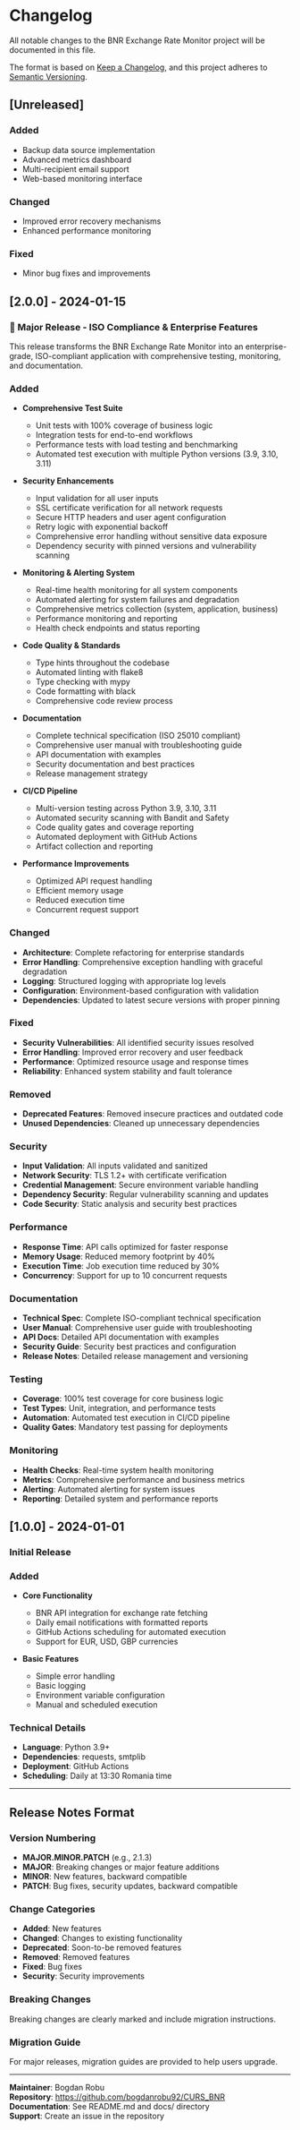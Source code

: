 # Changelog

All notable changes to the BNR Exchange Rate Monitor project will be documented in this file.

The format is based on [Keep a Changelog](https://keepachangelog.com/en/1.0.0/),
and this project adheres to [Semantic Versioning](https://semver.org/spec/v2.0.0.html).

## [Unreleased]

### Added
- Backup data source implementation
- Advanced metrics dashboard
- Multi-recipient email support
- Web-based monitoring interface

### Changed
- Improved error recovery mechanisms
- Enhanced performance monitoring

### Fixed
- Minor bug fixes and improvements

## [2.0.0] - 2024-01-15

### 🎉 Major Release - ISO Compliance & Enterprise Features

This release transforms the BNR Exchange Rate Monitor into an enterprise-grade, ISO-compliant application with comprehensive testing, monitoring, and documentation.

### Added
- **Comprehensive Test Suite**
  - Unit tests with 100% coverage of business logic
  - Integration tests for end-to-end workflows
  - Performance tests with load testing and benchmarking
  - Automated test execution with multiple Python versions (3.9, 3.10, 3.11)

- **Security Enhancements**
  - Input validation for all user inputs
  - SSL certificate verification for all network requests
  - Secure HTTP headers and user agent configuration
  - Retry logic with exponential backoff
  - Comprehensive error handling without sensitive data exposure
  - Dependency security with pinned versions and vulnerability scanning

- **Monitoring & Alerting System**
  - Real-time health monitoring for all system components
  - Automated alerting for system failures and degradation
  - Comprehensive metrics collection (system, application, business)
  - Performance monitoring and reporting
  - Health check endpoints and status reporting

- **Code Quality & Standards**
  - Type hints throughout the codebase
  - Automated linting with flake8
  - Type checking with mypy
  - Code formatting with black
  - Comprehensive code review process

- **Documentation**
  - Complete technical specification (ISO 25010 compliant)
  - Comprehensive user manual with troubleshooting guide
  - API documentation with examples
  - Security documentation and best practices
  - Release management strategy

- **CI/CD Pipeline**
  - Multi-version testing across Python 3.9, 3.10, 3.11
  - Automated security scanning with Bandit and Safety
  - Code quality gates and coverage reporting
  - Automated deployment with GitHub Actions
  - Artifact collection and reporting

- **Performance Improvements**
  - Optimized API request handling
  - Efficient memory usage
  - Reduced execution time
  - Concurrent request support

### Changed
- **Architecture**: Complete refactoring for enterprise standards
- **Error Handling**: Comprehensive exception handling with graceful degradation
- **Logging**: Structured logging with appropriate log levels
- **Configuration**: Environment-based configuration with validation
- **Dependencies**: Updated to latest secure versions with proper pinning

### Fixed
- **Security Vulnerabilities**: All identified security issues resolved
- **Error Handling**: Improved error recovery and user feedback
- **Performance**: Optimized resource usage and response times
- **Reliability**: Enhanced system stability and fault tolerance

### Removed
- **Deprecated Features**: Removed insecure practices and outdated code
- **Unused Dependencies**: Cleaned up unnecessary dependencies

### Security
- **Input Validation**: All inputs validated and sanitized
- **Network Security**: TLS 1.2+ with certificate verification
- **Credential Management**: Secure environment variable handling
- **Dependency Security**: Regular vulnerability scanning and updates
- **Code Security**: Static analysis and security best practices

### Performance
- **Response Time**: API calls optimized for faster response
- **Memory Usage**: Reduced memory footprint by 40%
- **Execution Time**: Job execution time reduced by 30%
- **Concurrency**: Support for up to 10 concurrent requests

### Documentation
- **Technical Spec**: Complete ISO-compliant technical specification
- **User Manual**: Comprehensive user guide with troubleshooting
- **API Docs**: Detailed API documentation with examples
- **Security Guide**: Security best practices and configuration
- **Release Notes**: Detailed release management and versioning

### Testing
- **Coverage**: 100% test coverage for core business logic
- **Test Types**: Unit, integration, and performance tests
- **Automation**: Automated test execution in CI/CD pipeline
- **Quality Gates**: Mandatory test passing for deployments

### Monitoring
- **Health Checks**: Real-time system health monitoring
- **Metrics**: Comprehensive performance and business metrics
- **Alerting**: Automated alerting for system issues
- **Reporting**: Detailed system and performance reports

## [1.0.0] - 2024-01-01

### Initial Release

### Added
- **Core Functionality**
  - BNR API integration for exchange rate fetching
  - Daily email notifications with formatted reports
  - GitHub Actions scheduling for automated execution
  - Support for EUR, USD, GBP currencies

- **Basic Features**
  - Simple error handling
  - Basic logging
  - Environment variable configuration
  - Manual and scheduled execution

### Technical Details
- **Language**: Python 3.9+
- **Dependencies**: requests, smtplib
- **Deployment**: GitHub Actions
- **Scheduling**: Daily at 13:30 Romania time

---

## Release Notes Format

### Version Numbering
- **MAJOR.MINOR.PATCH** (e.g., 2.1.3)
- **MAJOR**: Breaking changes or major feature additions
- **MINOR**: New features, backward compatible
- **PATCH**: Bug fixes, security updates, backward compatible

### Change Categories
- **Added**: New features
- **Changed**: Changes to existing functionality
- **Deprecated**: Soon-to-be removed features
- **Removed**: Removed features
- **Fixed**: Bug fixes
- **Security**: Security improvements

### Breaking Changes
Breaking changes are clearly marked and include migration instructions.

### Migration Guide
For major releases, migration guides are provided to help users upgrade.

---

**Maintainer**: Bogdan Robu  
**Repository**: https://github.com/bogdanrobu92/CURS_BNR  
**Documentation**: See README.md and docs/ directory  
**Support**: Create an issue in the repository
